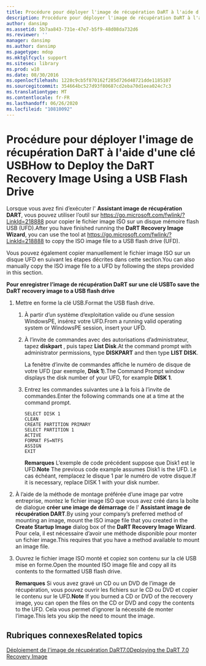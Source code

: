 ```yaml
---
title: Procédure pour déployer l'image de récupération DaRT à l'aide d'une clé USB
description: Procédure pour déployer l'image de récupération DaRT à l'aide d'une clé USB
author: dansimp
ms.assetid: 5b7aa843-731e-47e7-b5f9-48d08da732d6
ms.reviewer: ''
manager: dansimp
ms.author: dansimp
ms.pagetype: mdop
ms.mktglfcycl: support
ms.sitesec: library
ms.prod: w10
ms.date: 08/30/2016
ms.openlocfilehash: 1228c9cb5f870162f285d726d48721dde1185107
ms.sourcegitcommit: 354664bc527d93f80687cd2eba70d1eea024c7c3
ms.translationtype: MT
ms.contentlocale: fr-FR
ms.lasthandoff: 06/26/2020
ms.locfileid: "10810092"
---
```

# <span data-ttu-id="fcec4-103">Procédure pour déployer l'image de récupération DaRT à l'aide d'une clé USB</span><span class="sxs-lookup"><span data-stu-id="fcec4-103">How to Deploy the DaRT Recovery Image Using a USB Flash Drive</span></span>


<span data-ttu-id="fcec4-104">Lorsque vous avez fini d’exécuter l' **Assistant image de récupération DART**, vous pouvez utiliser l’outil sur <https://go.microsoft.com/fwlink/?LinkId=218888> pour copier le fichier image ISO sur un disque mémoire flash USB (UFD).</span><span class="sxs-lookup"><span data-stu-id="fcec4-104">After you have finished running the **DaRT Recovery Image Wizard**, you can use the tool at <https://go.microsoft.com/fwlink/?LinkId=218888> to copy the ISO image file to a USB flash drive (UFD).</span></span>

<span data-ttu-id="fcec4-105">Vous pouvez également copier manuellement le fichier image ISO sur un disque UFD en suivant les étapes décrites dans cette section.</span><span class="sxs-lookup"><span data-stu-id="fcec4-105">You can also manually copy the ISO image file to a UFD by following the steps provided in this section.</span></span>

**<span data-ttu-id="fcec4-106">Pour enregistrer l’image de récupération DaRT sur une clé USB</span><span class="sxs-lookup"><span data-stu-id="fcec4-106">To save the DaRT recovery image to a USB flash drive</span></span>**

1.  <span data-ttu-id="fcec4-107">Mettre en forme la clé USB.</span><span class="sxs-lookup"><span data-stu-id="fcec4-107">Format the USB flash drive.</span></span>

    1.  <span data-ttu-id="fcec4-108">À partir d’un système d’exploitation valide ou d’une session WindowsPE, insérez votre UFD.</span><span class="sxs-lookup"><span data-stu-id="fcec4-108">From a running valid operating system or WindowsPE session, insert your UFD.</span></span>

    2.  <span data-ttu-id="fcec4-109">À l’invite de commandes avec des autorisations d’administrateur, tapez **diskpart** , puis tapez **List Disk**.</span><span class="sxs-lookup"><span data-stu-id="fcec4-109">At the command prompt with administrator permissions, type **DISKPART** and then type **LIST DISK**.</span></span>

        <span data-ttu-id="fcec4-110">La fenêtre d’invite de commandes affiche le numéro de disque de votre UFD (par exemple, **Disk 1**).</span><span class="sxs-lookup"><span data-stu-id="fcec4-110">The Command Prompt window displays the disk number of your UFD, for example **DISK 1**.</span></span>

    3.  <span data-ttu-id="fcec4-111">Entrez les commandes suivantes une à la fois à l’invite de commandes.</span><span class="sxs-lookup"><span data-stu-id="fcec4-111">Enter the following commands one at a time at the command prompt.</span></span>

        ``` syntax
        SELECT DISK 1
        CLEAN
        CREATE PARTITION PRIMARY
        SELECT PARTITION 1
        ACTIVE
        FORMAT FS=NTFS
        ASSIGN
        EXIT
        ```

        <span data-ttu-id="fcec4-112">**Remarques**  L’exemple de code précédent suppose que Disk1 est le UFD.</span><span class="sxs-lookup"><span data-stu-id="fcec4-112">**Note** The previous code example assumes Disk1 is the UFD.</span></span> <span data-ttu-id="fcec4-113">Le cas échéant, remplacez le disque 1 par le numéro de votre disque.</span><span class="sxs-lookup"><span data-stu-id="fcec4-113">If it is necessary, replace DISK 1 with your disk number.</span></span>

         

2.  <span data-ttu-id="fcec4-114">À l’aide de la méthode de montage préférée d’une image par votre entreprise, montez le fichier image ISO que vous avez créé dans la boîte de dialogue **créer une image de démarrage** de l' **Assistant image de récupération DART**.</span><span class="sxs-lookup"><span data-stu-id="fcec4-114">By using your company’s preferred method of mounting an image, mount the ISO image file that you created in the **Create Startup Image** dialog box of the **DaRT Recovery Image Wizard**.</span></span> <span data-ttu-id="fcec4-115">Pour cela, il est nécessaire d’avoir une méthode disponible pour monter un fichier image.</span><span class="sxs-lookup"><span data-stu-id="fcec4-115">This requires that you have a method available to mount an image file.</span></span>

3.  <span data-ttu-id="fcec4-116">Ouvrez le fichier image ISO monté et copiez son contenu sur la clé USB mise en forme.</span><span class="sxs-lookup"><span data-stu-id="fcec4-116">Open the mounted ISO image file and copy all its contents to the formatted USB flash drive.</span></span>

    <span data-ttu-id="fcec4-117">**Remarques**  Si vous avez gravé un CD ou un DVD de l’image de récupération, vous pouvez ouvrir les fichiers sur le CD ou DVD et copier le contenu sur le UFD.</span><span class="sxs-lookup"><span data-stu-id="fcec4-117">**Note** If you burned a CD or DVD of the recovery image, you can open the files on the CD or DVD and copy the contents to the UFD.</span></span> <span data-ttu-id="fcec4-118">Cela vous permet d’ignorer la nécessité de monter l’image.</span><span class="sxs-lookup"><span data-stu-id="fcec4-118">This lets you skip the need to mount the image.</span></span>

     

## <span data-ttu-id="fcec4-119">Rubriques connexes</span><span class="sxs-lookup"><span data-stu-id="fcec4-119">Related topics</span></span>


[<span data-ttu-id="fcec4-120">Déploiement de l'image de récupération DaRT7.0</span><span class="sxs-lookup"><span data-stu-id="fcec4-120">Deploying the DaRT 7.0 Recovery Image</span></span>](deploying-the-dart-70-recovery-image-dart-7.md)

 

 





